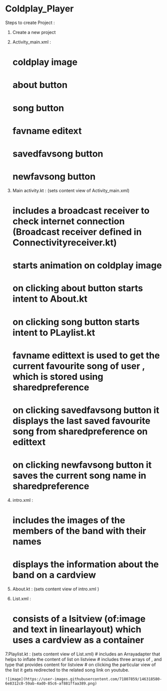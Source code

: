 # Coldplay_Player

Steps to create Project : 

1. Create a new project 

2. Activity_main.xml : 
	# coldplay image 
	# about button
	# song button 
	# favname editext
	# savedfavsong button
	# newfavsong button 

3. Main activity.kt :   (sets content view of Activity_main.xml) 
	# includes a broadcast receiver to check internet connection (Broadcast receiver defined in Connectivityreceiver.kt)
	# starts animation on coldplay image
	# on clicking about button starts intent to About.kt
	# on clicking song button starts intent to PLaylist.kt
	# favname edittext is used to get the current favourite song of user  , which is stored using sharedpreference
	# on clicking savedfavsong button it displays the last saved favourite song from sharedpreference on edittext
	# on clicking newfavsong button it saves the current song name in sharedpreference 

4. intro.xml : 
	# includes the images of the members of the band with their names
	# displays the information about the band on a cardview 

5. About.kt : (sets content view of intro.xml )

6. List.xml : 
	# consists of a lsitview (of:image and text in linearlayout) which uses a cardview as a container

7.Playlist.kt : (sets content view of List.xml)
	# includes an Arrayadapter that helps to inflate the content of list on listview
	# includes three arrays of <Int>,<String> and <String> type that provides content for listview 
  	# on clicking the particular view of the list it gets redirected to the related song link on youtube.
	
	
	
	![image](https://user-images.githubusercontent.com/71807859/146318580-6e8312c0-59ab-4ad0-85c6-af881ffaa389.png)

